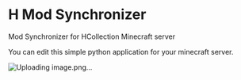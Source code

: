 # H Mod Synchronizer
Mod Synchronizer for HCollection Minecraft server

You can edit this simple python application for your minecraft server.

![Uploading image.png…]()

